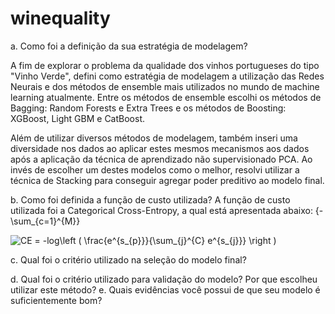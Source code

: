 # winequality

a. Como foi a definição da sua estratégia de modelagem?

A fim de explorar o problema da qualidade dos vinhos portugueses do tipo "Vinho Verde", defini como estratégia de modelagem a utilização das Redes Neurais e dos métodos de ensemble mais utilizados no mundo de machine learning atualmente. Entre os métodos de ensemble escolhi os métodos de Bagging: Random Forests e Extra Trees e os métodos de Boosting: XGBoost, Light GBM e CatBoost. 

Além de utilizar diversos métodos de modelagem, também inseri uma diversidade nos dados ao aplicar estes mesmos mecanismos aos dados após a aplicação da técnica de aprendizado não supervisionado PCA. Ao invés de escolher um destes modelos como o melhor, resolvi utilizar a técnica de Stacking para conseguir agregar poder preditivo ao modelo final. 

b. Como foi definida a função de custo utilizada?
A função de custo utilizada foi a Categorical Cross-Entropy, a qual está apresentada abaixo:
{-\sum_{c=1}^{M}}

<img src="https://latex.codecogs.com/gif.latex?CE&amp;space;=&amp;space;-log\left&amp;space;(&amp;space;\frac{e^{s_{p}}}{\sum_{j}^{C}&amp;space;e^{s_{j}}}&amp;space;\right&amp;space;)" title="CE = -log\left ( \frac{e^{s_{p}}}{\sum_{j}^{C} e^{s_{j}}} \right )">


c. Qual foi o critério utilizado na seleção do modelo final?

d. Qual foi o critério utilizado para validação do modelo? Por que escolheu utilizar este método?
e. Quais evidências você possui de que seu modelo é suficientemente bom?
